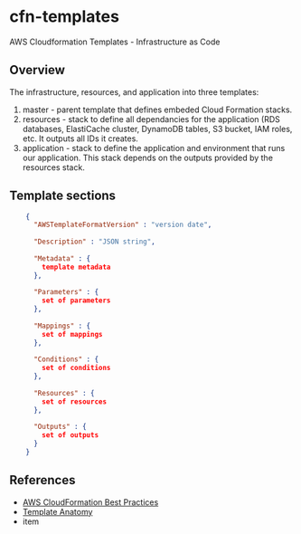 # cfn-templates
AWS Cloudformation Templates - Infrastructure as Code

## Overview
The infrastructure, resources, and application into three templates:

1. master - parent template that defines embeded Cloud Formation stacks.
2. resources - stack to define all dependancies for the application (RDS databases, ElastiCache cluster, DynamoDB tables, S3 bucket, IAM roles, etc.  It outputs all IDs it creates.
3. application - stack to define the application and environment that runs our application.  This stack depends on the outputs provided by the resources stack.

## Template sections
```json
    {
      "AWSTemplateFormatVersion" : "version date",
    
      "Description" : "JSON string",
    
      "Metadata" : {
        template metadata
      },
    
      "Parameters" : {
        set of parameters
      },
    
      "Mappings" : {
        set of mappings
      },
    
      "Conditions" : {
        set of conditions
      },
    
      "Resources" : {
        set of resources
      },
    
      "Outputs" : {
        set of outputs
      }
    }
```

## References
- [AWS CloudFormation Best Practices](http://docs.aws.amazon.com/AWSCloudFormation/latest/UserGuide/best-practices.html "AWS CloudFormation Best Practices")
- [Template Anatomy](http://docs.aws.amazon.com/AWSCloudFormation/latest/UserGuide/template-anatomy.html "Template Anatomy")
- item


